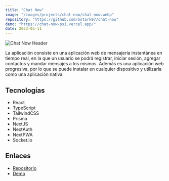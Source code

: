 ```yaml
---
title: "Chat Now"
image: "/images/projects/chat-now/chat-now.webp"
repository: "https://github.com/Sstark97/chat-now"
demo: "https://chat-now-psi.vercel.app/"
date: 2023-05-11
---
```


![Chat Now Header](/images/projects/chat-now/chat-now-banner.webp)

La aplicación consiste en una aplicación web de mensajería instantánea en tiempo real, en la que un usuario se podrá 
registrar, iniciar sesión, agregar contactos y mandar mensajes a los mismos.
Además es una aplicación web progresiva, por lo que se puede instalar en cualquier dispositivo y utilizarla como una
aplicación nativa.

## Tecnologías
- React
- TypeScript
- TailwindCSS
- Prisma
- NextJS
- NextAuth
- NextPWA
- Socket.io

## Enlaces
- [Repositorio](https://github.com/Sstark97/chat-now)
- [Demo](https://chat-now-psi.vercel.app/)